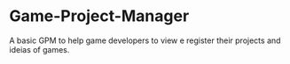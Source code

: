 # Game-Project-Manager
 A basic GPM to help game developers to view e register their projects and ideias of games.
